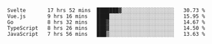 <!--START_SECTION:waka-->
```text
Svelte       17 hrs 52 mins  ███████▓░░░░░░░░░░░░░░░░░   30.73 % 
Vue.js       9 hrs 16 mins   ████░░░░░░░░░░░░░░░░░░░░░   15.95 % 
Go           8 hrs 32 mins   ███▓░░░░░░░░░░░░░░░░░░░░░   14.67 % 
TypeScript   8 hrs 26 mins   ███▓░░░░░░░░░░░░░░░░░░░░░   14.50 % 
JavaScript   7 hrs 56 mins   ███▒░░░░░░░░░░░░░░░░░░░░░   13.63 % 
```
<!--END_SECTION:waka-->
